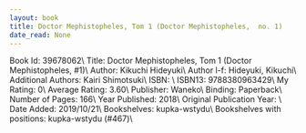 ```yaml
---
layout: book
title: Doctor Mephistopheles, Tom 1 (Doctor Mephistopheles,  no. 1)
date_read: None
---
```


Book Id: 39678062\ 
Title: Doctor Mephistopheles, Tom 1 (Doctor Mephistopheles, #1)\ 
Author: Kikuchi Hideyuki\ 
Author l-f: Hideyuki, Kikuchi\ 
Additional Authors: Kairi Shimotsuki\ 
ISBN: \ 
ISBN13: 9788380963429\ 
My Rating: 0\ 
Average Rating: 3.60\ 
Publisher: Waneko\ 
Binding: Paperback\ 
Number of Pages: 166\ 
Year Published: 2018\ 
Original Publication Year: \ 
Date Added: 2019/10/21\ 
Bookshelves: kupka-wstydu\ 
Bookshelves with positions: kupka-wstydu (#467)\ 

